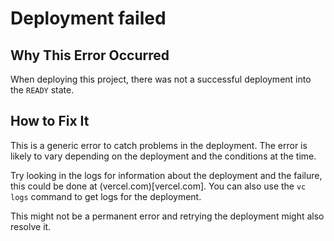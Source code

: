 # Deployment failed

## Why This Error Occurred

When deploying this project, there was not a successful deployment into the `READY` state.

## How to Fix It

This is a generic error to catch problems in the deployment. The error is likely to vary depending on the deployment and the conditions at the time.

Try looking in the logs for information about the deployment and the failure, this could be done at (vercel.com)[vercel.com]. You can also use the `vc logs` command to get logs for the deployment.

This might not be a permanent error and retrying the deployment might also resolve it.
